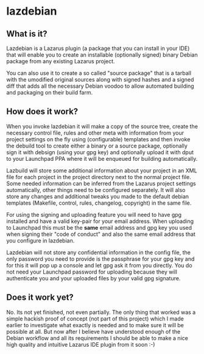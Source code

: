 lazdebian
=========

What is it?
-----------
Lazdebian is a Lazarus plugin (a package that you can install in your IDE) that will enable you to create an installable (optionally signed) binary Debian package from any existing Lazarus project. 

You can also use it to create a so called "source package" that is a tarball with the umodified original sources along with signed hashes and a signed diff that adds all the necessary Debian voodoo to allow automated building and packaging on their build farm. 


How does it work?
-----------------
When you invoke lazdebian it will make a copy of the source tree, create the necessary control file, rules and other meta with information from your project settings on the fly using (configurable) templates and then invoke the debuild tool to create either a binary or a source package, optionally sign it with debsign (using your gpg key) and optionally upload it with dput to your Launchpad PPA where it will be enqueued for building automatically.

Lazbuild will store some additional information about your project in an XML file for each project in the project directory next to the normal project file. Some needed information can be inferred from the Lazarus project settings automatically, other things need to be configured separately. It will also store any changes and additional tweaks you made to the default debian templates (Makefile, control, rules, changelog, copyright) in the same file.

For using the signing and uploading feature you will need to have gpg installed and have a valid key-pair for your email address. When uploading to Launchpad this must be the **same** email address and gpg key you used when signing their "code of conduct" and also the same email address that you configure in lazdebian. 

Lazdebian will not store any confidential information in the config file, the only password you need to provide is the passphrase for your gpg key and for this it will pop up a console and let gpg ask it from you directly. You do not need your Launchpad password for uploading because they will authenticate you and your uploaded files by your valid gpg signature.


Does it work yet?
-----------------
No. Its not yet finished, not even partially. The only thing that worked was a simple hackish proof of concept (not part of this project) which I made earlier to investigate what exactly is needed and to make sure it will be possible at all. But now after I believe have understood enough of the Debian workflow and all its requirements I should be able to make a nice high quality and intuitive Lazarus IDE plugin from it soon :-)

